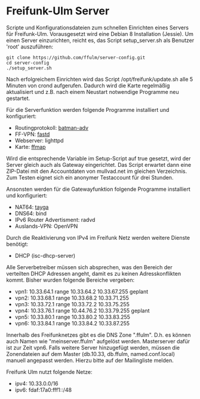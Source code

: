 Freifunk-Ulm Server
===============

Scripte und Konfigurationsdateien zum schnellen Einrichten eines Servers für Freifunk-Ulm.
Vorausgesetzt wird eine Debian 8 Installation (Jessie).
Um einen Server einzurichten, reicht es, das Script setup_server.sh als Benutzer 'root' auszuführen:

```
git clone https://github.com/ffulm/server-config.git
cd server-config
./setup_server.sh
```

Nach erfolgreichem Einrichten wird das Script /opt/freifunk/update.sh alle 5 Minuten
von crond aufgerufen. Dadurch wird die Karte regelmäßig aktualisiert und z.B. nach
einem Neustart notwendige Programme neu gestartet.

Für die Serverfunktion werden folgende Programme installiert und konfiguriert:

 * Routingprotokoll: [batman-adv](http://www.open-mesh.org/projects/batman-adv/wiki)
 * FF-VPN: [fastd](https://projects.universe-factory.net/projects/fastd/wiki)
 * Webserver: lighttpd
 * Karte: [ffmap](https://github.com/ffnord/ffmap-d3)

Wird die entsprechende Variable im Setup-Script auf true gesetzt, wird der Server gleich auch
als Gateway eingerichtet. Das Script erwartet dann eine ZIP-Datei mit den Accountdaten
von mullvad.net im gleichen Verzeichnis. Zum Testen eignet sich ein anonymer Testaccount
für drei Stunden.

Ansonsten werden für die Gatewayfunktion folgende Programme installiert und konfiguriert:

 * NAT64: [tayga](http://www.litech.org/tayga/)
 * DNS64: bind
 * IPv6 Router Advertisment: radvd
 * Auslands-VPN: OpenVPN

Durch die Reaktivierung von IPv4 im Freifunk Netz werden weitere Dienste benötigt:
 * DHCP (isc-dhcp-server)

Alle Serverbetreiber müssen sich absprechen, was den Bereich der verteilten DHCP Adressen angeht, damit es zu keinen Adresskonflikten kommt. Bisher wurden folgende Bereiche vergeben:

 * vpn1: 10.33.64.1 range 10.33.64.2 10.33.67.255 geplant
 * vpn2: 10.33.68.1 range 10.33.68.2 10.33.71.255
 * vpn3: 10.33.72.1 range 10.33.72.2 10.33.75.255
 * vpn4: 10.33.76.1 range 10.44.76.2 10.33.79.255 geplant
 * vpn5: 10.33.80.1 range 10.33.80.2 10.33.83.255
 * vpn6: 10.33.84.1 range 10.33.84.2 10.33.87.255
 
Innerhalb des Freifunknetzes gibt es die DNS Zone ".ffulm". D.h. es können auch Namen wie "meinserver.ffulm" aufgelöst werden. Masterserver dafür ist zur Zeit vpn6.
Falls weitere Server hinzugefügt werden, müssen die Zonendateien auf dem Master (db.10.33, db.ffulm, named.conf.local) manuell angepasst werden. Hierzu bitte auf der Mailingliste melden.

Freifunk Ulm nutzt folgende Netze:
 * ipv4: 10.33.0.0/16
 * ipv6: fdaf:17a0:fff1::/48
 
